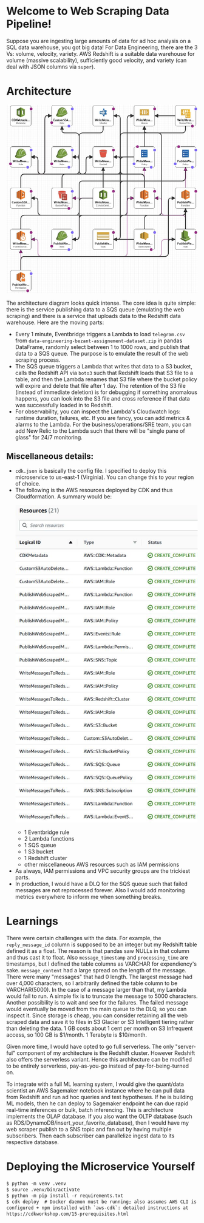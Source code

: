 # Welcome to Web Scraping Data Pipeline!

Suppose you are ingesting large amounts of data for ad hoc analysis on a SQL data warehouse, you got big data! For Data Engineering, there are the 3 Vs: volume, velocity, variety. AWS Redshift is a suitable data warehouse for volume (massive scalability), sufficiently good velocity, and variety (can deal with JSON columns via `super`).


# Architecture
<p align="center"><img src="arch_diagram.jpg" width="800"></p>
The architecture diagram looks quick intense. The core idea is quite simple: there is the service publishing data to a SQS queue (emulating the web scraping) and there is a service that uploads data to the Redshift data warehouse. Here are the moving parts:

* Every 1 minute, Eventbridge triggers a Lambda to load `telegram.csv` from `data-engineering-bezant-assignement-dataset.zip` in pandas DataFrame, randomly select between 1 to 1000 rows, and publish that data to a SQS queue. The purpose is to emulate the result of the web scraping process.
* The SQS queue triggers a Lambda that writes that data to a S3 bucket, calls the Redshift API via `boto3` such that Redshift loads that S3 file to a table, and then the Lambda renames that S3 file where the bucket policy will expire and delete that file after 1 day. The retention of the S3 file (instead of immediate deletion) is for debugging if something anomalous happens, you can look into the S3 file and cross reference if that data was successfully loaded in to Redshift.
* For observability, you can inspect the Lambda's Cloudwatch logs: runtime duration, failures, etc. If you are fancy, you can add metrics & alarms to the Lambda. For the business/operations/SRE team, you can add New Relic to the Lambda such that there will be "single pane of glass" for 24/7 monitoring.


## Miscellaneous details:
* `cdk.json` is basically the config file. I specified to deploy this microservice to us-east-1 (Virginia). You can change this to your region of choice.
* The following is the AWS resources deployed by CDK and thus Cloudformation. A summary would be: <p align="center"><img src="AWS_resources.jpg" width="500"></p>
    * 1 Eventbridge rule
    * 2 Lambda functions
    * 1 SQS queue
    * 1 S3 bucket
    * 1 Redshift cluster
    * other miscellaneous AWS resources such as IAM permissions
* As always, IAM permissions and VPC security groups are the trickiest parts.
* In production, I would have a DLQ for the SQS queue such that failed messages are not reprocessed forever. Also I would add monitoring metrics everywhere to inform me when something breaks.


# Learnings
There were certain challenges with the data. For example, the `reply_message_id` column is supposed to be an integer but my Redshift table defined it as a float. The reason is that pandas saw NULLs in that column and thus cast it to float. Also `message_timestamp` and `processing_time` are timestamps, but I defined the table columns as VARCHAR for expendiency's sake. `message_content` had a large spread on the length of the message. There were many "messages" that had 0 length. The largest message had over 4,000 characters, so I arbitrarily defined the table column to be VARCHAR(5000). In the case of a message larger than that, my Lambda would fail to run. A simple fix is to truncate the message to 5000 characters. Another possibility is to wait and see for the failures. The failed message would eventually be moved from the main queue to the DLQ, so you can inspect it.
Since storage is cheap, you can consider retaining all the web scraped data and save it to files in S3 Glacier or S3 Intelligent tiering rather than deleting the data. 1 GB costs about 1 cent per month on S3 Infrequent access, so 100 GB is $1/month. 1 Terabyte is $10/month.

Given more time, I would have opted to go full serverless. The only "server-ful" component of my architecture is the Redshift cluster. However Redshift also offers the serverless variant. Hence this architecture can be modified to be entirely serverless, pay-as-you-go instead of pay-for-being-turned on.

To integrate with a full ML learning system, I would give the quant/data scientist an AWS Sagemaker notebook instance where he can pull data from Redshift and run ad hoc queries and test hypotheses. If he is building ML models, then he can deploy to Sagemaker endpoint he can due rapid real-time inferences or bulk, batch inferencing. This is architecture implements the OLAP database. If you also want the OLTP database (such as RDS/DynamoDB/insert_your_favorite_database), then I would have my web scraper publish to a SNS topic and fan out by having multiple subscribers. Then each subscriber can parallelize ingest data to its respective database.


# Deploying the Microservice Yourself
```
$ python -m venv .venv
$ source .venv/bin/activate
$ python -m pip install -r requirements.txt
$ cdk deploy  # Docker daemon must be running; also assumes AWS CLI is configured + npm installed with `aws-cdk`: detailed instructions at https://cdkworkshop.com/15-prerequisites.html
```